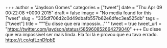 
+++
author = "Jaydson Gomes"
categories = ["tweet"]
date = "Thu Apr 09 00:22:08 +0000 2015"
draft = false
image = "No media found for this Tweet"
slug = "335df706d2c0d49dbafb557b62e6dfec3ea525db"
tags = ["tweet"]
title = """Eu disse que era impossiv..."""
tweet = true
tweet_url = "https://twitter.com/jaydson/status/585960852664279040"
+++
Eu disse que era impossivel ser mais linda. Ela foi lá e provou que eu tava errado. https://t.co/qfLznDfpbE
